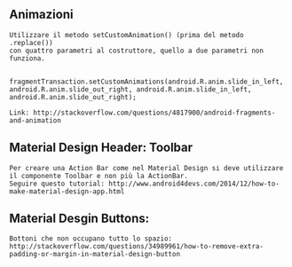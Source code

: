 ## Animazioni
    Utilizzare il metodo setCustomAnimation() (prima del metodo .replace())
    con quattro parametri al costruttore, quello a due parametri non funziona.

        fragmentTransaction.setCustomAnimations(android.R.anim.slide_in_left, android.R.anim.slide_out_right, android.R.anim.slide_in_left, android.R.anim.slide_out_right);

    Link: http://stackoverflow.com/questions/4817900/android-fragments-and-animation

## Material Design Header: Toolbar
    Per creare una Action Bar come nel Material Design si deve utilizzare il componente Toolbar e non più la ActionBar.
    Seguire questo tutorial: http://www.android4devs.com/2014/12/how-to-make-material-design-app.html

## Material Desgin Buttons:
    Bottoni che non occupano tutto lo spazio:
    http://stackoverflow.com/questions/34989961/how-to-remove-extra-padding-or-margin-in-material-design-button